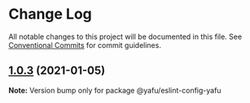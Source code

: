 # Change Log

All notable changes to this project will be documented in this file.
See [Conventional Commits](https://conventionalcommits.org) for commit guidelines.

## [1.0.3](https://github.com/TheLudd/yafu-mono/compare/@yafu/eslint-config-yafu@1.0.2...@yafu/eslint-config-yafu@1.0.3) (2021-01-05)

**Note:** Version bump only for package @yafu/eslint-config-yafu
